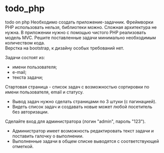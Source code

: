 # todo_php
 todo on php
Необходимо создать приложение-задачник. Фреймворки PHP использовать нельзя, библиотеки можно. Сложная архитектура не нужна. 
В приложении нужно с помощью чистого PHP реализовать модель MVC. Решите поставленные задачи минимально необходимым количеством кода.  
Верстка на bootstrap, к дизайну особых требований нет. 
  
Задачи состоят из: 
- имени пользователя; 
- е-mail; 
- текста задачи; 
 
Стартовая страница - список задач с возможностью сортировки по имени пользователя, email и статусу.  
 - Вывод задач нужно сделать страницами по 3 штуки (с пагинацией).  
 - Видеть список задач и создавать новые может любой посетитель без авторизации. 
 
Сделайте вход для администратора (логин "admin", пароль "123").  
 - Администратор имеет возможность редактировать текст задачи и поставить галочку о выполнении.  
 - Выполненные задачи в общем списке выводятся с соответствующей отметкой.   
